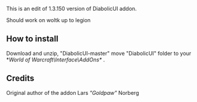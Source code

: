 This is an edit of 1.3.150 version of DiabolicUI addon.

Should work on woltk up to legion


## How to install

Download and unzip, "DiabolicUI-master" move "DiabolicUI" folder to your **World of Warcraft\Interface\AddOns\** .

## Credits

Original author of the addon
Lars *"Goldpaw"* Norberg